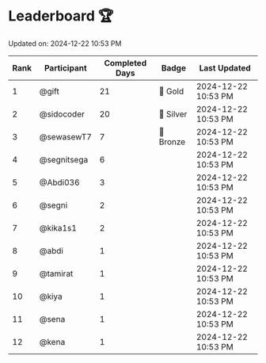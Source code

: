 # Leaderboard 🏆

Updated on: 2024-12-22 10:53 PM

| Rank | Participant       | Completed Days | Badge      | Last Updated         |
|------|-------------------|----------------|------------|----------------------|
| 1    | @gift             | 21             | 🏅 Gold     | 2024-12-22 10:53 PM |
| 2    | @sidocoder        | 20             | 🥈 Silver   | 2024-12-22 10:53 PM |
| 3    | @sewasewT7        | 7              | 🥉 Bronze   | 2024-12-22 10:53 PM |
| 4    | @segnitsega       | 6              |            | 2024-12-22 10:53 PM |
| 5    | @Abdi036          | 3              |            | 2024-12-22 10:53 PM |
| 6    | @segni            | 2              |            | 2024-12-22 10:53 PM |
| 7    | @kika1s1          | 2              |            | 2024-12-22 10:53 PM |
| 8    | @abdi             | 1              |            | 2024-12-22 10:53 PM |
| 9    | @tamirat          | 1              |            | 2024-12-22 10:53 PM |
| 10   | @kiya             | 1              |            | 2024-12-22 10:53 PM |
| 11   | @sena             | 1              |            | 2024-12-22 10:53 PM |
| 12   | @kena             | 1              |            | 2024-12-22 10:53 PM |
